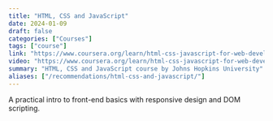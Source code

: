 ```yaml
---
title: "HTML, CSS and JavaScript"
date: 2024-01-09
draft: false
categories: ["Courses"]
tags: ["course"]
link: "https://www.coursera.org/learn/html-css-javascript-for-web-developers"
video: "https://www.coursera.org/learn/html-css-javascript-for-web-developers"
summary: "HTML, CSS and JavaScript course by Johns Hopkins University"
aliases: ["/recommendations/html-css-and-javascript/"]
---
```


A practical intro to front-end basics with responsive design and DOM scripting.

